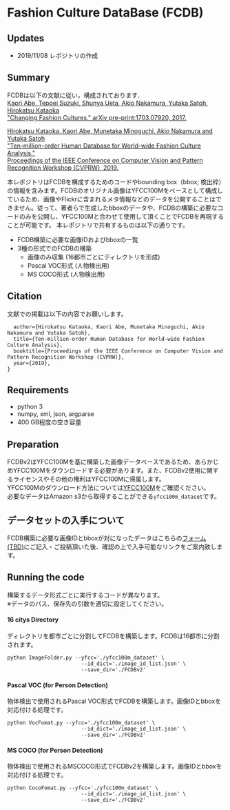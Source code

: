 # Fashion Culture DataBase (FCDB)
## Updates
* 2019/11/08 レポジトリの作成

## Summary
FCDBは以下の文献に従い，構成されております．  
[Kaori Abe, Teppei Suzuki, Shunya Ueta, Akio Nakamura, Yutaka Satoh, Hirokatsu Kataoka  
"Changing Fashion Cultures," arXiv pre-print:1703.07920, 2017.][1]

[Hirokatsu Kataoka, Kaori Abe, Munetaka Minoguchi, Akio Nakamura and Yutaka Satoh  
"Ten-million-order Human Database for World-wide Fashion Culture Analysis,"  
Proceedings of the IEEE Conference on Computer Vision and Pattern Recognition Workshop (CVPRW), 2019.][2]  

本レポジトリはFCDBを構成するためのコードやbounding box（bbox; 検出枠）の情報を含みます。FCDBのオリジナル画像はYFCC100Mをベースとして構成しているため、画像やFlickrに含まれるメタ情報などのデータを公開することはできません。従って、著者らで生成したbboxのデータや、FCDBの構築に必要なコードのみを公開し、YFCC100Mと合わせて使用して頂くことでFCDBを再現することが可能です。
本レポジトリで共有するものは以下の通りです。
* FCDB構築に必要な画像IDおよびbboxの一覧
* 3種の形式でのFCDBの構築  
  * 画像のみ収集 (16都市ごとにディレクトリを形成)
  * Pascal VOC形式 (人物検出用)
  * MS COCO形式 (人物検出用)

## Citation
文献での掲載は以下の内容でお願いします。  

```@inproceedings{KataokaCVPRW2019_FCDB,
  author={Hirokatsu Kataoka, Kaori Abe, Munetaka Minoguchi, Akio Nakamura and Yutaka Satoh},
  title={Ten-million-order Human Database for World-wide Fashion Culture Analysis},
  booktitle={Proceedings of the IEEE Conference on Computer Vision and Pattern Recognition Workshop (CVPRW)},
  year={2019},
}
```

## Requirements
* python 3
* numpy, xml, json, argparse
* 400 GB程度の空き容量

## Preparation
FCDBv2はYFCC100Mを基に構築した画像データベースであるため、あらかじめYFCC100Mをダウンロードする必要があります。また、FCDBv2使用に関するライセンスやその他の権利はYFCC100Mに帰属します。  
YFCC100Mのダウンロード方法については[YFCC100M][3]をご確認ください。  
必要なデータはAmazon s3から取得することができる`yfcc100m_dataset`です。

## データセットの入手について
FCDB構築に必要な画像IDとbboxが対になったデータはこちらの[フォーム (TBD)][4]にご記入・ご投稿頂いた後、確認の上で入手可能なリンクをご案内致します。


## Running the code
構築するデータ形式ごとに実行するコードが異なります。  
※データのパス、保存先の引数を適切に設定してください。

#### 16 citys Directory
ディレクトリを都市ごとに分割してFCDBを構築します。FCDBは16都市に分割されます。  
```
python ImageFolder.py --yfcc='./yfcc100m_dataset' \
                        --id_dict='./image_id_list.json' \
                        --save_dir='./FCDBv2'
```

#### Pascal VOC (for Person Detection)
物体検出で使用されるPascal VOC形式でFCDBを構築します。画像IDとbboxを対応付ける処理です。
```
python VocFomat.py --yfcc='./yfcc100m_dataset' \
                        --id_dict='./image_id_list.json' \
                        --save_dir='./FCDBv2'
```

#### MS COCO (for Person Detection)
物体検出で使用されるMSCOCO形式でFCDBv2を構築します。画像IDとbboxを対応付ける処理です。  
```
python CocoFomat.py --yfcc='./yfcc100m_dataset' \
                        --id_dict='./image_id_list.json' \
                        --save_dir='./FCDBv2'
```


[1]:https://arxiv.org/abs/1703.07920
[2]:http://openaccess.thecvf.com/content_CVPRW_2019/html/FFSS-USAD/Kataoka_Ten-Million-Order_Human_Database_for_World-Wide_Fashion_Culture_Analysis_CVPRW_2019_paper.html
[3]:http://projects.dfki.uni-kl.de/yfcc100m/
[4]:http://projects.dfki.uni-kl.de/yfcc100m/